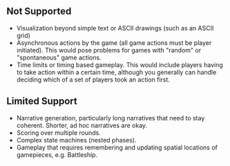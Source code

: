 ## Not Supported ##
* Visualization beyond simple text or ASCII drawings (such as an ASCII grid)
* Asynchronous actions by the game (all game actions must be player initiated).  This would pose problems for games with "random" or "spontaneous" game actions.
* Time limits or timing based gameplay.  This would include players having to take action within a certain time, although you generally can handle deciding which of a set of players took an action first.

## Limited Support ##
* Narrative generation, particularly long narratives that need to stay coherent.  Shorter, ad hoc narratives are okay.
* Scoring over multiple rounds.
* Complex state machines (nested phases).
* Gameplay that requires remembering and updating spatial locations of gamepieces, e.g. Battleship.